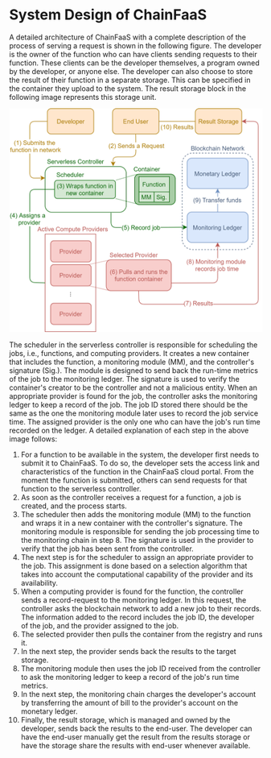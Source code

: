 # System Design of ChainFaaS

A detailed architecture of ChainFaaS with a complete description of the process of serving a request is shown in the following figure. The developer is the owner of the function who can have clients sending requests to their function. These clients can be the developer themselves, a program owned by the developer, or anyone else. The developer can also choose to store the result of their function in a separate storage. This can be specified in the container they upload to the system. The result storage block in the following image represents this storage unit. 

![Problem loading overview image](img/overview.png "The detailed architecture of ChainFaaS and the way a request is served in the network (MM stands for monitoring module and Sig. stands for signature.)")

The scheduler in the serverless controller is responsible for scheduling the jobs, i.e., functions, and computing providers. It creates a new container that includes the function, a monitoring module (MM), and the controller's signature (Sig.). The module is designed to send back the run-time metrics of the job to the monitoring ledger. The signature is used to verify the container's creator to be the controller and not a malicious entity. When an appropriate provider is found for the job, the controller asks the monitoring ledger to keep a record of the job. The job ID stored there should be the same as the one the monitoring module later uses to record the job service time. The assigned provider is the only one who can have the job's run time recorded on the ledger. A detailed explanation of each step in the above image follows:

1. For a function to be available in the system, the developer first needs to submit it to ChainFaaS. To do so, the developer sets the access link and characteristics of the function in the ChainFaaS cloud portal. From the moment the function is submitted, others can send requests for that function to the serverless controller.
1. As soon as the controller receives a request for a function, a job is created, and the process starts.
1. The scheduler then adds the monitoring module (MM) to the function and wraps it in a new container with the controller's signature. The monitoring module is responsible for sending the job processing time to the monitoring chain in step 8. The signature is used in the provider to verify that the job has been sent from the controller.
1. The next step is for the scheduler to assign an appropriate provider to the job. This assignment is done based on a selection algorithm that takes into account the computational capability of the provider and its availability. 
1. When a computing provider is found for the function, the controller sends a record-request to the monitoring ledger. In this request, the controller asks the blockchain network to add a new job to their records. The information added to the record includes the job ID, the developer of the job, and the provider assigned to the job. 
1. The selected provider then pulls the container from the registry and runs it.
1. In the next step, the provider sends back the results to the target storage.
1. The monitoring module then uses the job ID received from the controller to ask the monitoring ledger to keep a record of the job's run time metrics. 
1. In the next step, the monitoring chain charges the developer's account by transferring the amount of bill to the provider's account on the monetary ledger.
1. Finally, the result storage, which is managed and owned by the developer, sends back the results to the end-user. The developer can have the end-user manually get the result from the results storage or have the storage share the results with end-user whenever available.
